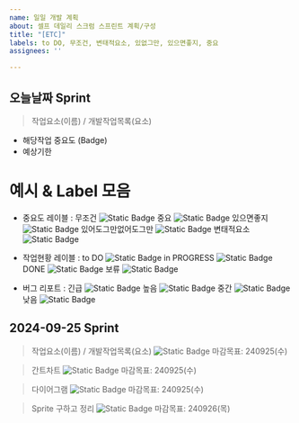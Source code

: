 ```yaml
---
name: 일일 개발 계획
about: 셀프 데일리 스크럼 스프린트 계획/구성
title: "[ETC]"
labels: to DO, 무조건, 변태적요소, 있없그만, 있으면좋지, 중요
assignees: ''

---
```


## 오늘날짜 Sprint
> 작업요소(이름) / 개발작업목록(요소)
- 해당작업 중요도 (Badge)
- 예상기한

# 예시 & Label 모음
 - 중요도 레이블 :
 무조건
 ![Static Badge](https://img.shields.io/badge/-%EB%AC%B4%EC%A1%B0%EA%B1%B4-brightgreen?style=flat&color=%23E10000)
 중요
  ![Static Badge](https://img.shields.io/badge/-%EC%A4%91%EC%9A%94-brightgreen?style=flat&color=%23E87814)
 있으면좋지
 ![Static Badge](https://img.shields.io/badge/-%EC%9E%88%EC%9C%BC%EB%A9%B4%EC%A2%8B%EC%A7%80-brightgreen?style=flat&color=%233C763D)
 있어도그만없어도그만
 ![Static Badge](https://img.shields.io/badge/-%EC%9E%88%EC%97%86%EA%B7%B8%EB%A7%8C-brightgreen?style=flat&color=%23177BCB)
 변태적요소
![Static Badge](https://img.shields.io/badge/-%EB%B3%80%ED%83%9C%EC%A0%81%EC%9A%94%EC%86%8C-brightgreen?style=flat&color=%235D24C8)

 
- 작업현황 레이블 : 
to DO
![Static Badge](https://img.shields.io/badge/-to%20DO-brightgreen?style=flat&color=%23F9FFAE)
in PROGRESS
![Static Badge](https://img.shields.io/badge/-in%20PROGRESS-brightgreen?style=flat&color=%2386FFE0)
DONE
![Static Badge](https://img.shields.io/badge/-DONE-brightgreen?style=flat&color=%2370FF00)
보류
![Static Badge](https://img.shields.io/badge/-%EB%B3%B4%EB%A5%98-brightgreen?style=flat&color=%23DDDDDD)

- 버그 리포트 : 
긴급
![Static Badge](https://img.shields.io/badge/-%EA%B8%B4%EA%B8%89-brightgreen?style=flat&color=%23FF7CAE)
높음
![Static Badge](https://img.shields.io/badge/-%EB%86%92%EC%9D%8C-brightgreen?style=flat&color=%23D790FF)
중간
![Static Badge](https://img.shields.io/badge/-%EC%A4%91%EA%B0%84-brightgreen?style=flat&color=%23FBCA04)
낮음
![Static Badge](https://img.shields.io/badge/-%EB%82%AE%EC%9D%8C-brightgreen?style=flat&color=%23AEC8FF)
 




## 2024-09-25 Sprint
> 작업요소(이름) / 개발작업목록(요소)
 ![Static Badge](https://img.shields.io/badge/-%EB%AC%B4%EC%A1%B0%EA%B1%B4-brightgreen?style=flat&color=%23E10000)
 마감목표:  240925(수)

> 간트차트
 ![Static Badge](https://img.shields.io/badge/-%EC%A4%91%EC%9A%94-brightgreen?style=flat&color=%23E87814)
 마감목표: 240925(수)

> 다이어그램
 ![Static Badge](https://img.shields.io/badge/-%EC%9E%88%EC%9C%BC%EB%A9%B4%EC%A2%8B%EC%A7%80-brightgreen?style=flat&color=%233C763D)
 마감목표: 240925(수)

> Sprite 구하고 정리
  ![Static Badge](https://img.shields.io/badge/-%EB%AC%B4%EC%A1%B0%EA%B1%B4-brightgreen?style=flat&color=%23E10000)
 마감목표: 240926(목)
